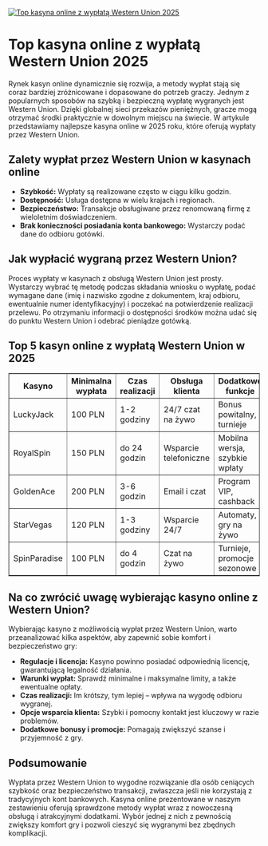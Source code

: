[![Top kasyna online z wypłatą Western Union 2025](https://123-caf.pages.dev/gitsignup.png)](https://vrmoo.ru/Bt82HjjY)

<h1>Top kasyna online z wypłatą Western Union 2025</h1> <p>Rynek kasyn online dynamicznie się rozwija, a metody wypłat stają się coraz bardziej zróżnicowane i dopasowane do potrzeb graczy. Jednym z popularnych sposobów na szybką i bezpieczną wypłatę wygranych jest Western Union. Dzięki globalnej sieci przekazów pieniężnych, gracze mogą otrzymać środki praktycznie w dowolnym miejscu na świecie. W artykule przedstawiamy najlepsze kasyna online w 2025 roku, które oferują wypłaty przez Western Union.</p>  <h2>Zalety wypłat przez Western Union w kasynach online</h2> <ul>   <li><strong>Szybkość:</strong> Wypłaty są realizowane często w ciągu kilku godzin.</li>   <li><strong>Dostępność:</strong> Usługa dostępna w wielu krajach i regionach.</li>   <li><strong>Bezpieczeństwo:</strong> Transakcje obsługiwane przez renomowaną firmę z wieloletnim doświadczeniem.</li>   <li><strong>Brak konieczności posiadania konta bankowego:</strong> Wystarczy podać dane do odbioru gotówki.</li> </ul>  <h2>Jak wypłacić wygraną przez Western Union?</h2> <p>Proces wypłaty w kasynach z obsługą Western Union jest prosty. Wystarczy wybrać tę metodę podczas składania wniosku o wypłatę, podać wymagane dane (imię i nazwisko zgodne z dokumentem, kraj odbioru, ewentualnie numer identyfikacyjny) i poczekać na potwierdzenie realizacji przelewu. Po otrzymaniu informacji o dostępności środków można udać się do punktu Western Union i odebrać pieniądze gotówką.</p>  <h2>Top 5 kasyn online z wypłatą Western Union w 2025</h2> <table border="1" cellpadding="8" cellspacing="0">   <thead>     <tr>       <th>Kasyno</th>       <th>Minimalna wypłata</th>       <th>Czas realizacji</th>       <th>Obsługa klienta</th>       <th>Dodatkowe funkcje</th>     </tr>   </thead>   <tbody>     <tr>       <td>LuckyJack</td>       <td>100 PLN</td>       <td>1-2 godziny</td>       <td>24/7 czat na żywo</td>       <td>Bonus powitalny, turnieje</td>     </tr>     <tr>       <td>RoyalSpin</td>       <td>150 PLN</td>       <td>do 24 godzin</td>       <td>Wsparcie telefoniczne</td>       <td>Mobilna wersja, szybkie wpłaty</td>     </tr>     <tr>       <td>GoldenAce</td>       <td>200 PLN</td>       <td>3-6 godzin</td>       <td>Email i czat</td>       <td>Program VIP, cashback</td>     </tr>     <tr>       <td>StarVegas</td>       <td>120 PLN</td>       <td>1-3 godziny</td>       <td>Wsparcie 24/7</td>       <td>Automaty, gry na żywo</td>     </tr>     <tr>       <td>SpinParadise</td>       <td>100 PLN</td>       <td>do 4 godzin</td>       <td>Czat na żywo</td>       <td>Turnieje, promocje sezonowe</td>     </tr>   </tbody> </table>  <h2>Na co zwrócić uwagę wybierając kasyno online z Western Union?</h2> <p>Wybierając kasyno z możliwością wypłat przez Western Union, warto przeanalizować kilka aspektów, aby zapewnić sobie komfort i bezpieczeństwo gry:</p> <ul>   <li><strong>Regulacje i licencja:</strong> Kasyno powinno posiadać odpowiednią licencję, gwarantującą legalność działania.</li>   <li><strong>Warunki wypłat:</strong> Sprawdź minimalne i maksymalne limity, a także ewentualne opłaty.</li>   <li><strong>Czas realizacji:</strong> Im krótszy, tym lepiej – wpływa na wygodę odbioru wygranej.</li>   <li><strong>Opcje wsparcia klienta:</strong> Szybki i pomocny kontakt jest kluczowy w razie problemów.</li>   <li><strong>Dodatkowe bonusy i promocje:</strong> Pomagają zwiększyć szanse i przyjemność z gry.</li> </ul>  <h2>Podsumowanie</h2> <p>Wypłata przez Western Union to wygodne rozwiązanie dla osób ceniących szybkość oraz bezpieczeństwo transakcji, zwłaszcza jeśli nie korzystają z tradycyjnych kont bankowych. Kasyna online prezentowane w naszym zestawieniu oferują sprawdzone metody wypłat wraz z nowoczesną obsługą i atrakcyjnymi dodatkami. Wybór jednej z nich z pewnością zwiększy komfort gry i pozwoli cieszyć się wygranymi bez zbędnych komplikacji.</p>